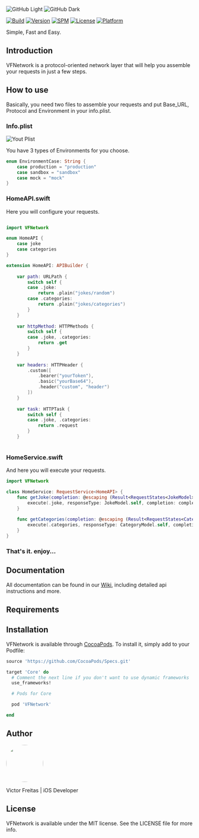 ![GitHub Light](Assets/Project/lg-white.png#gh-light-mode-only)
![GitHub Dark](Assets/Project/lg-black.png#gh-dark-mode-only)

[![Build](https://github.com/vafreitas/VFNetwork/actions/workflows/swift.yml/badge.svg)](https://github.com/vafreitas/VFNetwork/actions/workflows/swift.yml)
[![Version](https://img.shields.io/cocoapods/v/VFNetwork.svg?style=flat)](https://cocoapods.org/pods/VFNetwork)
[![SPM](https://img.shields.io/badge/SwiftPM-v1.3.7-orange)](https://www.swift.org/package-manager/)
[![License](https://img.shields.io/cocoapods/l/VFNetwork.svg?style=flat)](https://cocoapods.org/pods/VFNetwork)
[![Platform](https://img.shields.io/cocoapods/p/VFNetwork.svg?style=flat)](https://cocoapods.org/pods/VFNetwork)

Simple, Fast and Easy.

## Introduction

VFNetwork is a protocol-oriented network layer that will help you assemble your requests in just a few steps.

## How to use

Basically, you need two files to assemble your requests and put Base_URL, Protocol and Environment in your info.plist.

### Info.plist 

![Yout Plist](Assets/Examples/info-plist.png)

You have 3 types of Environments for you choose.

```swift
enum EnvironmentCase: String {
    case production = "production"
    case sandbox = "sandbox"
    case mock = "mock"
}
```


### HomeAPI.swift

Here you will configure your requests.

```swift

import VFNetwork

enum HomeAPI {
    case joke
    case categories
}

extension HomeAPI: APIBuilder {
    
    var path: URLPath {
        switch self {
        case .joke:
            return .plain("jokes/random")
        case .categories:
            return .plain("jokes/categories")
        }
    }
    
    var httpMethod: HTTPMethods {
        switch self {
        case .joke, .categories:
            return .get
        }
    }
    
    var headers: HTTPHeader {
        .custom([
            .bearer("yourToken"),
            .basic("yourBase64"),
            .header("custom", "header")
        ])
    }
    
    var task: HTTPTask {
        switch self {
        case .joke, .categories:
            return .request
        }
    }
    
```

### HomeService.swift

And here you will execute your requests.

```swift 
import VFNetwork

class HomeService: RequestService<HomeAPI> {
    func getJoke(completion: @escaping (Result<RequestStates<JokeModel>, Error>) -> Void) {
        execute(.joke, responseType: JokeModel.self, completion: completion)
    }
    
    func getCategories(completion: @escaping (Result<RequestStates<CategoryModel>, Error>) -> Void) {
        execute(.categories, responseType: CategoryModel.self, completion: completion)
    }
}

```

### That's it. enjoy...

## Documentation

All documentation can be found in our [Wiki](https://github.com/vafreitas/VFNetwork/wiki), including detailed api instructions and more.

## Requirements

## Installation

VFNetwork is available through [CocoaPods](https://cocoapods.org). To install
it, simply add to your Podfile:

```ruby
source 'https://github.com/CocoaPods/Specs.git'

target 'Core' do
  # Comment the next line if you don't want to use dynamic frameworks
  use_frameworks!

  # Pods for Core

  pod 'VFNetwork'

end
```

## Author

<img src="https://avatars.githubusercontent.com/u/33930810?s=400&u=de2cb07d58b8c7948bac1654a66bd54e6999a2a1&v=4" style="border: none; border-radius:50%" width="100" height="100">

Victor Freitas | iOS Developer

## License

VFNetwork is available under the MIT license. See the LICENSE file for more info.

